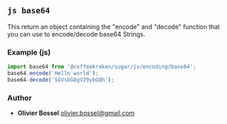 

## ```js base64 ```


This return an object containing the "encode" and "decode" function that you can use
to encode/decode base64 Strings.


### Example (js)

```js
import base64 from '@coffeekraken/sugar/js/encoding/base64';
base64.encode('Hello world');
base64.decode('SGVsbG8gV29ybGQh');
```


### Author
- **Olivier Bossel** <a href="mailto:olivier.bossel@gmail.com">olivier.bossel@gmail.com</a> 

